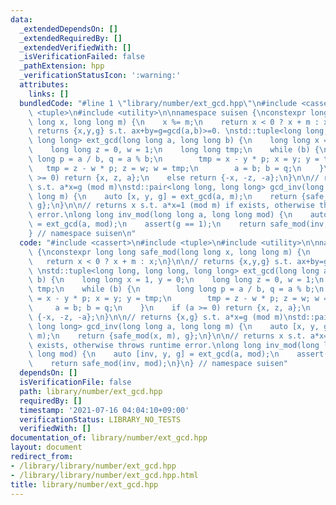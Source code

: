 ```yaml
---
data:
  _extendedDependsOn: []
  _extendedRequiredBy: []
  _extendedVerifiedWith: []
  _isVerificationFailed: false
  _pathExtension: hpp
  _verificationStatusIcon: ':warning:'
  attributes:
    links: []
  bundledCode: "#line 1 \"library/number/ext_gcd.hpp\"\n#include <cassert>\n#include\
    \ <tuple>\n#include <utility>\n\nnamespace suisen {\nconstexpr long long safe_mod(long\
    \ long x, long long m) {\n    x %= m;\n    return x < 0 ? x + m : x;\n}\n\n//\
    \ returns {x,y,g} s.t. ax+by=g=gcd(a,b)>=0. \nstd::tuple<long long, long long,\
    \ long long> ext_gcd(long long a, long long b) {\n    long long x = 1, y = 0;\n\
    \    long long z = 0, w = 1;\n    long long tmp;\n    while (b) {\n        long\
    \ long p = a / b, q = a % b;\n        tmp = x - y * p; x = y; y = tmp;\n     \
    \   tmp = z - w * p; z = w; w = tmp;\n        a = b; b = q;\n    }\n    if (a\
    \ >= 0) return {x, z, a};\n    else return {-x, -z, -a};\n}\n\n// returns {x,g}\
    \ s.t. a*x=g (mod m)\nstd::pair<long long, long long> gcd_inv(long long a, long\
    \ long m) {\n    auto [x, y, g] = ext_gcd(a, m);\n    return {safe_mod(x, m),\
    \ g};\n}\n\n// returns x s.t. a*x=1 (mod m) if exists, otherwise throws runtime\
    \ error.\nlong long inv_mod(long long a, long long mod) {\n    auto [inv, y, g]\
    \ = ext_gcd(a, mod);\n    assert(g == 1);\n    return safe_mod(inv, mod);\n}\n\
    } // namespace suisen\n"
  code: "#include <cassert>\n#include <tuple>\n#include <utility>\n\nnamespace suisen\
    \ {\nconstexpr long long safe_mod(long long x, long long m) {\n    x %= m;\n \
    \   return x < 0 ? x + m : x;\n}\n\n// returns {x,y,g} s.t. ax+by=g=gcd(a,b)>=0.\
    \ \nstd::tuple<long long, long long, long long> ext_gcd(long long a, long long\
    \ b) {\n    long long x = 1, y = 0;\n    long long z = 0, w = 1;\n    long long\
    \ tmp;\n    while (b) {\n        long long p = a / b, q = a % b;\n        tmp\
    \ = x - y * p; x = y; y = tmp;\n        tmp = z - w * p; z = w; w = tmp;\n   \
    \     a = b; b = q;\n    }\n    if (a >= 0) return {x, z, a};\n    else return\
    \ {-x, -z, -a};\n}\n\n// returns {x,g} s.t. a*x=g (mod m)\nstd::pair<long long,\
    \ long long> gcd_inv(long long a, long long m) {\n    auto [x, y, g] = ext_gcd(a,\
    \ m);\n    return {safe_mod(x, m), g};\n}\n\n// returns x s.t. a*x=1 (mod m) if\
    \ exists, otherwise throws runtime error.\nlong long inv_mod(long long a, long\
    \ long mod) {\n    auto [inv, y, g] = ext_gcd(a, mod);\n    assert(g == 1);\n\
    \    return safe_mod(inv, mod);\n}\n} // namespace suisen"
  dependsOn: []
  isVerificationFile: false
  path: library/number/ext_gcd.hpp
  requiredBy: []
  timestamp: '2021-07-16 04:04:10+09:00'
  verificationStatus: LIBRARY_NO_TESTS
  verifiedWith: []
documentation_of: library/number/ext_gcd.hpp
layout: document
redirect_from:
- /library/library/number/ext_gcd.hpp
- /library/library/number/ext_gcd.hpp.html
title: library/number/ext_gcd.hpp
---
```

